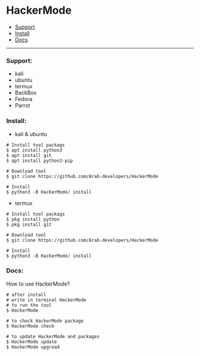 # HackerMode
- [Support](#support)
- [Install](#install)
- [Docs](#docs)
___

<div id="support"></div>

### Support:
- kali
- ubuntu
- termux
- BackBox
- Fedora
- Parrot

<div id="install"></div>

### Install:
- kali & ubuntu
```shell
# Install tool packags
$ apt install python3
$ apt install git
$ apt install python3-pip

# Download tool
$ git clone https://github.com/Arab-developers/HackerMode

# Install
$ python3 -B HackerMode/ install
```
- termux
```shell
# Install tool packags
$ pkg install python
$ pkg install git

# Download tool
$ git clone https://github.com/Arab-developers/HackerMode

# Install
$ python3 -B HackerMode/ install
```
<div id="docs"></div>

### Docs:
How to use HackerMode?
```shell
# after install
# write in terminal HackerMode
# to run the tool
$ HackerMode

# to check HackerMode package
$ HackerMode check

# to update HackerMode and packages
$ HackerMode update
$ HackerMode upgread
```
